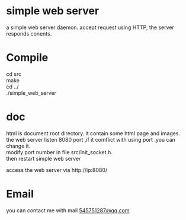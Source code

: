 # simple web server 

a simple web server  daemon.  accept request  using HTTP, the server responds conents.


# Compile 
cd src  
make  
cd ../  
./simple_web_server 


# doc 
html is  document root directory. it contain  some html page and images.  
the web server listen 8080 port ,if it comflict with using port .you can change it.  
modify  port number in file src/init_socket.h.  
then  restart simple web server  

access the web server via   http://ip:8080/

# Email
you can contact me  with mail 
545751287@qq.com 
